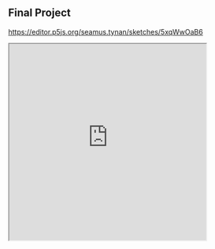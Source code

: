 ## Final Project


https://editor.p5js.org/seamus.tynan/sketches/5xqWwOaB6


<iframe width="400" height="400" src="https://editor.p5js.org/seamus.tynan/embed/5xqWwOaB6"></iframe>
